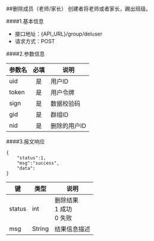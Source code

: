 ##删除成员（老师/家长）
创建者将老师或者家长，踢出班级。

####1.基本信息
- 接口地址：{API_URL}/group/deluser 
- 请求方式：POST


####2.参数信息  

| 参数名    | 必填      | 说明      |
| -------   |:-------:  |-----------|
| uid       | 是        | 用户ID    |
| token     | 是        | 用户令牌  |
| sign      | 是        | 数据校验码|
| gid       | 是        | 群组ID    |
| nid       | 是        | 删除的用户ID  |

####3.报文响应

```
{
	"status":1,
	"msg":"success",
	"data":
}
```

|键      |类型  |说明  |
|--------|------|------|
|status  |int   |删除结果<br>1 成功<br>0 失败|
|msg     |String|结果信息描述|
